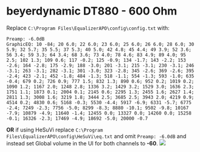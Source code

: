 # beyerdynamic DT880 - 600 Ohm
Replace `C:\Program Files\EqualizerAPO\config\config.txt` with:
```
Preamp: -6.0dB
GraphicEQ: 10 -84; 20 6.0; 22 6.0; 23 6.0; 25 6.0; 26 6.0; 28 6.0; 30 5.9; 32 5.7; 35 5.5; 37 5.3; 40 5.0; 42 4.8; 45 4.4; 49 3.9; 52 3.6; 56 3.4; 59 3.3; 64 3.4; 68 3.6; 73 4.0; 78 4.6; 83 4.9; 89 4.0; 95 2.5; 102 1.3; 109 0.6; 117 -0.2; 125 -0.9; 134 -1.7; 143 -2.2; 153 -2.6; 164 -2.8; 175 -2.9; 188 -3.0; 201 -3.1; 215 -3.1; 230 -3.1; 246 -3.1; 263 -3.1; 282 -3.1; 301 -3.0; 323 -2.8; 345 -2.6; 369 -2.6; 395 -2.4; 423 -2.1; 452 -1.8; 484 -1.3; 518 -1.1; 554 -1.3; 593 -1.0; 635 -0.4; 679 0.2; 726 0.9; 777 1.5; 832 1.3; 890 0.6; 952 0.2; 1019 0.2; 1090 1.2; 1167 2.0; 1248 2.8; 1336 3.2; 1429 3.2; 1529 3.0; 1636 2.3; 1751 1.1; 1873 0.1; 2004 0.1; 2145 0.6; 2295 1.3; 2455 1.6; 2627 1.4; 2811 1.3; 3008 1.6; 3219 1.8; 3444 2.5; 3685 2.5; 3943 2.0; 4219 0.9; 4514 0.2; 4830 0.6; 5168 -0.3; 5530 -4.4; 5917 -6.9; 6331 -5.7; 6775 -2.4; 7249 -2.3; 7756 -5.0; 8299 -8.3; 8880 -10.1; 9502 -9.8; 10167 -7.9; 10879 -4.9; 11640 -1.4; 12455 0.0; 13327 0.0; 14260 0.0; 15258 -0.1; 16326 -2.3; 17469 -4.9; 18692 -5.0; 20000 -0.7
```
**OR** if using HeSuVi replace `C:\Program Files\EqualizerAPO\config\HeSuVi\eq.txt` and omit `Preamp: -6.0dB` and instead set Global volume in the UI for both channels to **-60**.
![](https://raw.githubusercontent.com/jaakkopasanen/AutoEq/master/results/Sonoma%20Model%20One/headphoncecom/onear/beyerdynamic%20DT880%20-%20600%20Ohm/beyerdynamic%20DT880%20-%20600%20Ohm.png)